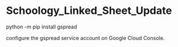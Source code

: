 # Schoology_Linked_Sheet_Update
python -m pip install gspread

configure the gspread service account on Google Cloud Console.
